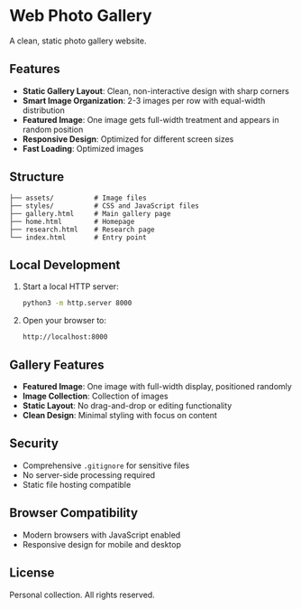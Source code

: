 # Web Photo Gallery

A clean, static photo gallery website.

## Features

- **Static Gallery Layout**: Clean, non-interactive design with sharp corners
- **Smart Image Organization**: 2-3 images per row with equal-width distribution
- **Featured Image**: One image gets full-width treatment and appears in random position
- **Responsive Design**: Optimized for different screen sizes
- **Fast Loading**: Optimized images

## Structure

```
├── assets/          # Image files
├── styles/          # CSS and JavaScript files
├── gallery.html     # Main gallery page
├── home.html        # Homepage
├── research.html    # Research page
└── index.html       # Entry point
```

## Local Development

1. Start a local HTTP server:
   ```bash
   python3 -m http.server 8000
   ```

2. Open your browser to:
   ```
   http://localhost:8000
   ```

## Gallery Features

- **Featured Image**: One image with full-width display, positioned randomly
- **Image Collection**: Collection of images
- **Static Layout**: No drag-and-drop or editing functionality
- **Clean Design**: Minimal styling with focus on content

## Security

- Comprehensive `.gitignore` for sensitive files
- No server-side processing required
- Static file hosting compatible

## Browser Compatibility

- Modern browsers with JavaScript enabled
- Responsive design for mobile and desktop

## License

Personal collection. All rights reserved. 